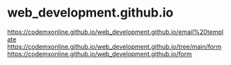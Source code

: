 # web_development.github.io

 https://codemxonline.github.io/web_development.github.io/email%20template
 https://codemxonline.github.io/web_development.github.io/tree/main/form
 https://codemxonline.github.io/web_development.github.io/form
